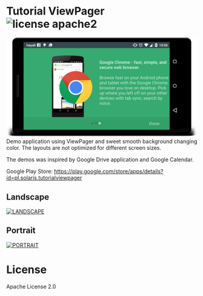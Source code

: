 # Tutorial ViewPager ![license apache2](https://img.shields.io/hexpm/l/plug.svg)
![ViewPager in landscape](image.png)
Demo application using ViewPager and sweet smooth background changing color. The layouts are not optimized for different screen sizes.

The demos was inspired by Google Drive application and Google Calendar.

Google Play Store: https://play.google.com/store/apps/details?id=pl.solaris.tutorialviewpager

## Landscape
[![LANDSCAPE](http://img.youtube.com/vi/46pm21kYtdU/0.jpg)](http://www.youtube.com/watch?v=46pm21kYtdU)

## Portrait
[![PORTRAIT](http://img.youtube.com/vi/s6DiQR6LnMU/0.jpg)](http://www.youtube.com/watch?v=s6DiQR6LnMU)

License
===========================
Apache License 2.0
